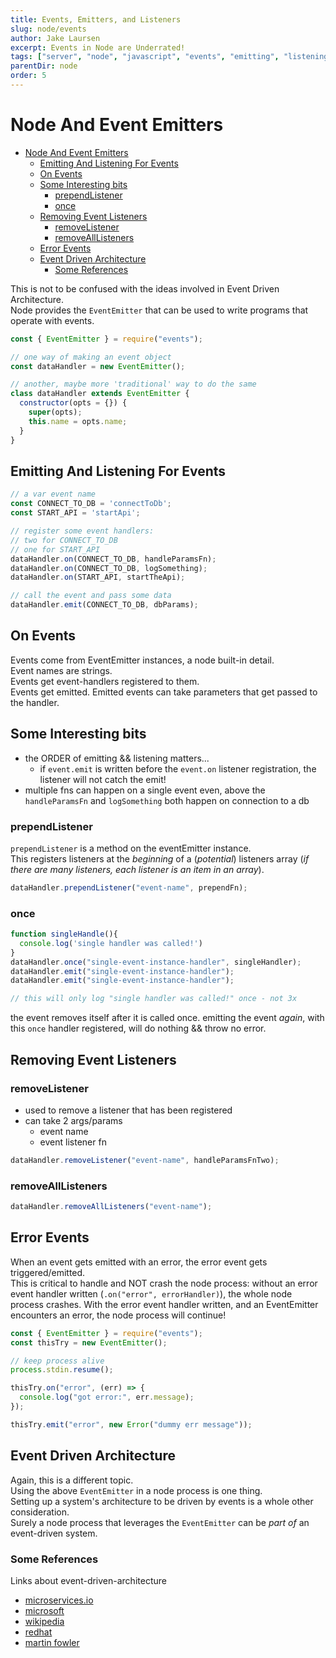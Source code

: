 ```yaml
---
title: Events, Emitters, and Listeners
slug: node/events
author: Jake Laursen
excerpt: Events in Node are Underrated!
tags: ["server", "node", "javascript", "events", "emitting", "listening"]
parentDir: node
order: 5
---
```


# Node And Event Emitters
- [Node And Event Emitters](#node-and-event-emitters)
  - [Emitting And Listening For Events](#emitting-and-listening-for-events)
  - [On Events](#on-events)
  - [Some Interesting bits](#some-interesting-bits)
    - [prependListener](#prependlistener)
    - [once](#once)
  - [Removing Event Listeners](#removing-event-listeners)
    - [removeListener](#removelistener)
    - [removeAllListeners](#removealllisteners)
  - [Error Events](#error-events)
  - [Event Driven Architecture](#event-driven-architecture)
    - [Some References](#some-references)

This is not to be confused with the ideas involved in Event Driven Architecture.  
Node provides the `EventEmitter` that can be used to write programs that operate with events.  

```js
const { EventEmitter } = require("events");

// one way of making an event object
const dataHandler = new EventEmitter();

// another, maybe more 'traditional' way to do the same
class dataHandler extends EventEmitter {
  constructor(opts = {}) {
    super(opts);
    this.name = opts.name;
  }
}
```

## Emitting And Listening For Events

```js
// a var event name
const CONNECT_TO_DB = 'connectToDb';
const START_API = 'startApi';

// register some event handlers:
// two for CONNECT_TO_DB
// one for START_API
dataHandler.on(CONNECT_TO_DB, handleParamsFn);
dataHandler.on(CONNECT_TO_DB, logSomething);
dataHandler.on(START_API, startTheApi);

// call the event and pass some data
dataHandler.emit(CONNECT_TO_DB, dbParams);
```

## On Events
Events come from EventEmitter instances, a node built-in detail.  
Event names are strings.  
Events get event-handlers registered to them.  
Events get emitted. Emitted events can take parameters that get passed to the handler.  

## Some Interesting bits
- the ORDER of emitting && listening matters...
  - if `event.emit` is written before the `event.on` listener registration, the listener will not catch the emit! 
- multiple fns can happen on a single event even, above the `handleParamsFn` and `logSomething` both happen on connection to a db


### prependListener

`prependListener` is a method on the eventEmitter instance.   
This registers listeners at the _beginning_ of a (_potential_) listeners array (_if there are many listeners, each listener is an item in an array_).  

```js
dataHandler.prependListener("event-name", prependFn);
```

### once

```js
function singleHandle(){
  console.log('single handler was called!')
}
dataHandler.once("single-event-instance-handler", singleHandler);
dataHandler.emit("single-event-instance-handler");
dataHandler.emit("single-event-instance-handler");

// this will only log "single handler was called!" once - not 3x
```

the event removes itself after it is called once. emitting the event _again_, with this `once` handler registered, will do nothing && throw no error.  

## Removing Event Listeners

### removeListener

- used to remove a listener that has been registered
- can take 2 args/params
  - event name
  - event listener fn

```js
dataHandler.removeListener("event-name", handleParamsFnTwo);
```

### removeAllListeners

```js
dataHandler.removeAllListeners("event-name");
```

## Error Events
When an event gets emitted with an error, the error event gets triggered/emitted.  
This is critical to handle and NOT crash the node process: without an error event handler written (`.on("error", errorHandler)`), the whole node process crashes. With the error event handler written, and an EventEmitter encounters an error, the node process will continue!

```js
const { EventEmitter } = require("events");
const thisTry = new EventEmitter();

// keep process alive
process.stdin.resume();

thisTry.on("error", (err) => {
  console.log("got error:", err.message);
});

thisTry.emit("error", new Error("dummy err message"));
```


## Event Driven Architecture
Again, this is a different topic.  
Using the above `EventEmitter` in a node process is one thing.  
Setting up a system's architecture to be driven by events is a whole other consideration.  
Surely a node process that leverages the `EventEmitter` can be _part of_ an event-driven system.
### Some References
Links about event-driven-architecture
- [microservices.io](https://microservices.io/patterns/data/event-driven-architecture.html)  
- [microsoft](https://learn.microsoft.com/en-us/azure/architecture/guide/architecture-styles/event-driven)
- [wikipedia](https://en.wikipedia.org/wiki/Event-driven_architecture)
- [redhat](https://www.redhat.com/en/topics/integration/what-is-event-driven-architecture)
- [martin fowler](https://martinfowler.com/articles/201701-event-driven.html)